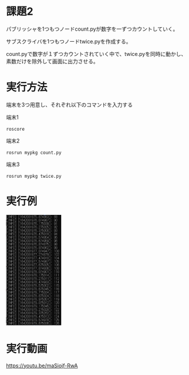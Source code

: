 # 課題2
パブリッシャを1つもつノードcount.pyが数字を一ずつカウントしていく。

サブスクライバを1つもつノードtwice.pyを作成する。

count.pyで数字が１ずつカウントされていく中で、twice.pyを同時に動かし、素数だけを除外して画面に出力させる。


# 実行方法
端末を3つ用意し、それぞれ以下のコマンドを入力する

端末1

    roscore

端末2

    rosrun mypkg count.py    

端末3

    rosrun mypkg twice.py
    

# 実行例
![実行例](https://github.com/szkkt/robosys2/blob/main/%E3%82%B9%E3%82%AF%E3%82%B7%E3%83%A7.png)


# 実行動画

https://youtu.be/maSiojf-RwA
